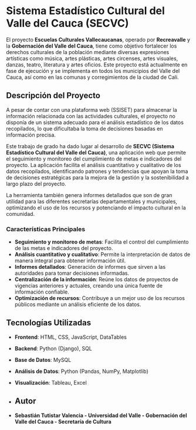 # Sistema Estadístico Cultural del Valle del Cauca (SECVC)

El proyecto **Escuelas Culturales Vallecaucanas**, operado por **Recreavalle** y la **Gobernación del Valle del Cauca**, tiene como objetivo fortalecer los derechos culturales de la población mediante diversas expresiones artísticas como música, artes plásticas, artes circenses, artes visuales, danzas, teatro, literatura y artes oficios. Este proyecto está actualmente en fase de ejecución y se implementa en todos los municipios del Valle del Cauca, así como en las comunas y corregimientos de la ciudad de Cali.

## Descripción del Proyecto

A pesar de contar con una plataforma web (SSISET) para almacenar la información relacionada con las actividades culturales, el proyecto no disponía de un sistema adecuado para el análisis estadístico de los datos recopilados, lo que dificultaba la toma de decisiones basadas en información precisa.

Este trabajo de grado ha dado lugar al desarrollo de **SECVC (Sistema Estadístico Cultural del Valle del Cauca)**, una aplicación web que permite el seguimiento y monitoreo del cumplimiento de metas e indicadores del proyecto. La aplicación facilita el análisis cuantitativo y cualitativo de los datos recopilados, identificando patrones y tendencias que apoyan la toma de decisiones estratégicas para la mejora de la gestión y la sostenibilidad a largo plazo del proyecto.

La herramienta también genera informes detallados que son de gran utilidad para las diferentes secretarías departamentales y municipales, optimizando el uso de los recursos y potenciando el impacto cultural en la comunidad.

### Características Principales

- **Seguimiento y monitoreo de metas**: Facilita el control del cumplimiento de las metas e indicadores del proyecto.
- **Análisis cuantitativo y cualitativo**: Permite la interpretación de datos de manera integral para obtener información útil.
- **Informes detallados**: Generación de informes que sirven a las autoridades para tomar decisiones informadas.
- **Centralización de la información**: Reúne los datos de proyectos de vigencias anteriores y actuales, creando una única fuente de información confiable.
- **Optimización de recursos**: Contribuye a un mejor uso de los recursos públicos mediante un análisis eficiente de los datos.

## Tecnologías Utilizadas

- **Frontend**: HTML, CSS, JavaScript, DataTables
- **Backend**: Python (Django), SQL
- **Base de Datos**: MySQL
- **Análisis de Datos**: Python (Pandas, NumPy, Matplotlib)
- **Visualización**: Tableau, Excel

- ## Autor
- **Sebastián Tutistar Valencia - Universidad del Valle - Gobernación del Valle del Cauca - Secretaría de Cultura**
